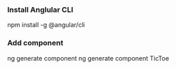 
### Install Anglular CLI

npm install -g @angular/cli

### Add component

ng generate component <component name>
ng generate component TicToe<component partial name>
